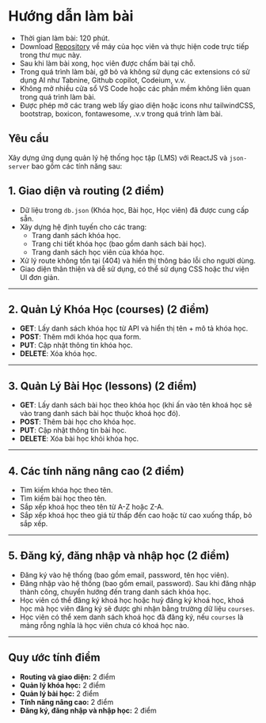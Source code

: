# Hướng dẫn làm bài

- Thời gian làm bài: 120 phút.
- Download [Repository](https://github.com/hoangnm-ndm/MidTest-Module-C-01) về máy của học viên và thực hiện code trực tiếp trong thư mục này.
- Sau khi làm bài xong, học viên được chấm bài tại chỗ.
- Trong quá trình làm bài, gỡ bỏ và không sử dụng các extensions có sử dụng AI như Tabnine, Github copilot, Codeium, v.v.
- Không mở nhiều cửa sổ VS Code hoặc các phần mềm không liên quan trong quá trình làm bài.
- Được phép mở các trang web lấy giao diện hoặc icons như tailwindCSS, bootstrap, boxicon, fontawesome, .v.v trong quá trình làm bài.

## Yêu cầu

Xây dựng ứng dụng quản lý hệ thống học tập (LMS) với ReactJS và `json-server` bao gồm các tính năng sau:

## 1. Giao diện và routing (2 điểm)

- Dữ liệu trong `db.json` (Khóa học, Bài học, Học viên) đã được cung cấp sẵn.
- Xây dựng hệ định tuyến cho các trang:
  - Trang danh sách khóa học.
  - Trang chi tiết khóa học (bao gồm danh sách bài học).
  - Trang danh sách học viên của khóa học.
- Xử lý route không tồn tại (404) và hiển thị thông báo lỗi cho người dùng.
- Giao diện thân thiện và dễ sử dụng, có thể sử dụng CSS hoặc thư viện UI đơn giản.

---

## 2. Quản Lý Khóa Học (courses) (2 điểm)

- **GET**: Lấy danh sách khóa học từ API và hiển thị tên + mô tả khóa học.
- **POST**: Thêm mới khóa học qua form.
- **PUT**: Cập nhật thông tin khóa học.
- **DELETE**: Xóa khóa học.

---

## 3. Quản Lý Bài Học (lessons) (2 điểm)

- **GET**: Lấy danh sách bài học theo khóa học (khi ấn vào tên khoá học sẽ vào trang danh sách bài học thuộc khoá học đó).
- **POST**: Thêm bài học cho khóa học.
- **PUT**: Cập nhật thông tin bài học.
- **DELETE**: Xóa bài học khỏi khóa học.

---

## 4. Các tính năng nâng cao (2 điểm)

- Tìm kiếm khóa học theo tên.
- Tìm kiếm bài học theo tên.
- Sắp xếp khoá học theo tên từ A-Z hoặc Z-A.
- Sắp xếp khoá học theo giá từ thấp đến cao hoặc từ cao xuống thấp, bỏ sắp xếp.

---

## 5. Đăng ký, đăng nhập và nhập học (2 điểm)

- Đăng ký vào hệ thống (bao gồm email, password, tên học viên).
- Đăng nhập vào hệ thống (bao gồm email, password). Sau khi đăng nhập thành công, chuyển hướng đến trang danh sách khóa học.
- Học viên có thể đăng ký khoá học hoặc huỷ đăng ký khoá học, khoá học mà học viên đăng ký sẽ được ghi nhận bằng trường dữ liệu `courses`.
- Học viên có thể xem danh sách khoá học đã đăng ký, nếu `courses` là mảng rỗng nghĩa là học viên chưa có khoá học nào.

---

## Quy ước tính điểm

- **Routing và giao diện:** 2 điểm
- **Quản lý khóa học:** 2 điểm
- **Quản lý bài học:** 2 điểm
- **Tính năng nâng cao:** 2 điểm
- **Đăng ký, đăng nhập và nhập học:** 2 điểm
